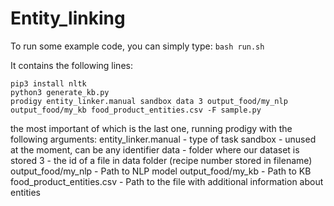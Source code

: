 # Entity_linking

To run some example code, you can simply type:
`bash run.sh`

It contains the following lines:
```
pip3 install nltk
python3 generate_kb.py
prodigy entity_linker.manual sandbox data 3 output_food/my_nlp output_food/my_kb food_product_entities.csv -F sample.py
``` 
the most important of which is the last one, running prodigy with the following arguments:
entity_linker.manual - type of task
sandbox - unused at the moment, can be any identifier
data - folder where our dataset is stored
3 - the id of a file in data folder (recipe number stored in filename)
output_food/my_nlp - Path to NLP model
output_food/my_kb  - Path to KB
food_product_entities.csv - Path to the file with additional information about entities
